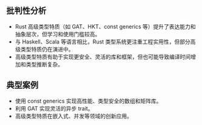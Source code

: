 ## 批判性分析

- Rust 高级类型特质（如 GAT、HKT、const generics 等）提升了表达能力和抽象层次，但学习和使用门槛较高。
- 与 Haskell、Scala 等语言相比，Rust 类型系统更注重工程实用性，但部分高级类型特质仍在演进中。
- 高级类型特质有助于实现更安全、灵活的库和框架，但也可能导致编译时间增加和类型推断复杂。

## 典型案例

- 使用 const generics 实现高性能、类型安全的数组和矩阵库。
- 利用 GAT 实现灵活的异步 trait。
- 高级类型特质在嵌入式、并发等领域的创新应用。
